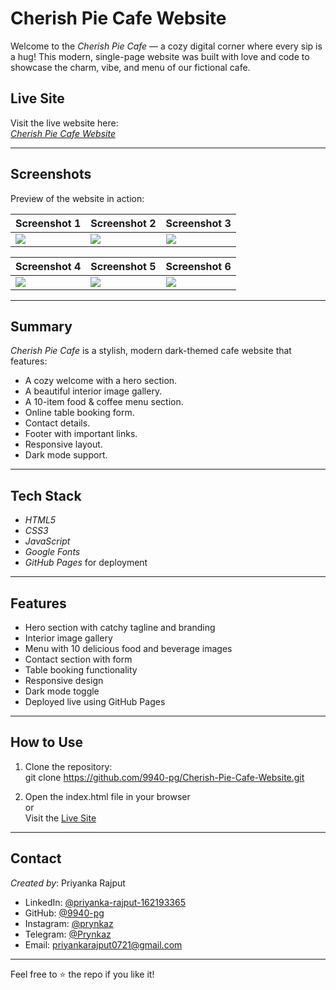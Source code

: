 # Cherish Pie Cafe Website

Welcome to the *Cherish Pie Cafe* — a cozy digital corner where every sip is a hug! This modern, single-page website was built with love and code to showcase the charm, vibe, and menu of our fictional cafe.

## Live Site

Visit the live website here:  
*[Cherish Pie Cafe Website](https://9940-pg.github.io/Cherish-Pie-Cafe-Website/)*

---
## Screenshots

Preview of the website in action:

| Screenshot 1 | Screenshot 2 | Screenshot 3 |
|--------------|--------------|--------------|
| ![](screenshots/Screenshot1.png) | ![](screenshots/Screenshot2.png) | ![](screenshots/Screenshot3.png) |

| Screenshot 4 | Screenshot 5 | Screenshot 6 |
|--------------|--------------|--------------|
| ![](screenshots/Screenshot4.png) | ![](screenshots/Screenshot5.png) | ![](screenshots/Screenshot6.png) |



---

## Summary

*Cherish Pie Cafe* is a stylish, modern dark-themed cafe website that features:
- A cozy welcome with a hero section.
- A beautiful interior image gallery.
- A 10-item food & coffee menu section.
- Online table booking form.
- Contact details.
- Footer with important links.
- Responsive layout.
- Dark mode support.

---

## Tech Stack

- *HTML5*
- *CSS3*
- *JavaScript*
- *Google Fonts*
- *GitHub Pages* for deployment

---

## Features

- Hero section with catchy tagline and branding
- Interior image gallery
- Menu with 10 delicious food and beverage images
- Contact section with form
- Table booking functionality
- Responsive design
- Dark mode toggle
- Deployed live using GitHub Pages

---

## How to Use

1. Clone the repository:  
   git clone https://github.com/9940-pg/Cherish-Pie-Cafe-Website.git

2. Open the index.html file in your browser  
   or  
   Visit the [Live Site](https://9940-pg.github.io/Cherish-Pie-Cafe-Website/)

---

## Contact

*Created by*: Priyanka Rajput  
- LinkedIn: [@priyanka-rajput-162193365](https://www.linkedin.com/in/priyanka-rajput-162193365)  
- GitHub: [@9940-pg](https://github.com/9940-pg)  
- Instagram: [@prynkaz](https://www.instagram.com/prynkaz)  
- Telegram: [@Prynkaz](https://t.me/Prynkaz)  
- Email: priyankarajput0721@gmail.com

---

Feel free to ⭐ the repo if you like it!
